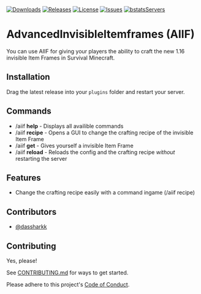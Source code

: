 [![Downloads](https://img.shields.io/github/downloads/dassharkk/AdvancedInvisibleItemframes/total?style=for-the-badge)](https://github.com/DasSharkk/AdvancedInvisibleItemframes/releases/) 
[![Releases](https://img.shields.io/github/v/release/dassharkk/AdvancedInvisibleItemframes?style=for-the-badge&display_name=release&label=Version)](https://github.com/DasSharkk/AdvancedInvisibleItemframes/releases/)
[![License](https://img.shields.io/github/license/DasSharkk/AdvancedInvisibleItemframes?label=license&style=for-the-badge)](https://github.com/DasSharkk/AdvancedInvisibleItemframes/blob/master/LICENSE)
[![Issues](https://img.shields.io/github/issues/DasSharkk/AdvancedInvisibleItemframes?style=for-the-badge)](https://github.com/DasSharkk/AdvancedInvisibleItemframes/issues)
[![bstatsServers](https://img.shields.io/bstats/servers/17309?label=bstats%20Servers&style=for-the-badge)](https://bstats.org/plugin/bukkit/AdvancedInvisibleItemframes/17309)

# AdvancedInvisibleItemframes (AIIF)

You can use AIIF for giving your players the ability to craft the new 1.16 invisible Item Frames in Survival Minecraft.


## Installation
Drag the latest release into your `plugins` folder and restart your server.

## Commands
- /aiif **help** - Displays all availible commands
- /aiif **recipe** - Opens a GUI to change the crafting recipe of the invisible Item Frame
- /aiif **get** - Gives yourself a invisible Item Frame
- /aiif **reload** - Reloads the config and the crafting recipe *without* restarting the server


## Features

- Change the crafting recipe easily with a command ingame (/aiif recipe)


## Contributors

- [@dassharkk](https://www.github.com/dassharkk)


## Contributing

Yes, please!

See [CONTRIBUTING.md](https://github.com/DasSharkk/AdvancedInvisibleItemframes/blob/master/CONTRIBUTING.md) for ways to get started.

Please adhere to this project's [Code of Conduct](https://github.com/DasSharkk/AdvancedInvisibleItemframes/blob/master/CODE_OF_CONDUCT.md).

